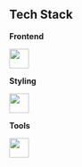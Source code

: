 ## Tech Stack

**Frontend**  
<p>
 <img src="https://skillicons.dev/icons?i=react,typescript,nextjs,javascript&theme=light&perline=4" height="35"/>
</p>

**Styling**  
<p>
 <img src="https://skillicons.dev/icons?i=html,css,sass,tailwindcss,bootstrap&theme=light&perline=5" height="35"/>
</p>

**Tools**  
<p>
 <img src="https://skillicons.dev/icons?i=figma,vscode,git,github,notion&theme=light&perline=5" height="35"/>
</p>

